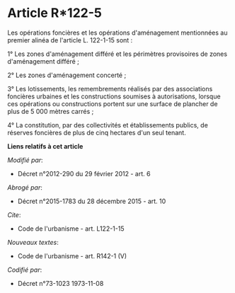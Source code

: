 # Article R*122-5

Les opérations foncières et les opérations d'aménagement mentionnées au premier alinéa de l'article L. 122-1-15 sont : 

1° Les zones d'aménagement différé et les périmètres provisoires de zones d'aménagement différé ; 

2° Les zones d'aménagement concerté ; 

3° Les lotissements, les remembrements réalisés par des associations foncières urbaines et les constructions soumises à
autorisations, lorsque ces opérations ou constructions portent sur une surface de plancher de plus de 5 000 mètres carrés ; 

4° La constitution, par des collectivités et établissements publics, de réserves foncières de plus de cinq hectares d'un seul
tenant.

**Liens relatifs à cet article**

_Modifié par_:

  - Décret n°2012-290 du 29 février 2012 - art. 6

_Abrogé par_:

  - Décret n°2015-1783 du 28 décembre 2015 - art. 10

_Cite_:

  - Code de l'urbanisme - art. L122-1-15

_Nouveaux textes_:

  - Code de l'urbanisme - art. R142-1 (V)

_Codifié par_:

  - Décret n°73-1023 1973-11-08
